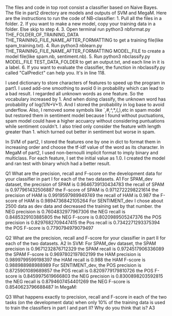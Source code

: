The files and code in top root consist a classifier based on Naive Bayes.
The file in part2 directory are models and outputs of SVM and MegaM.
Here are the instructions to run the code of NB-classifier:
	1. Pull all the files in a folder.
	2. If you want to make a new model, copy your training data in a folder. Else skip to step 4.
	3. Open terminal run python3 nbformat.py THE_FOLDER_OF_TRAINING_DATA 			  		THE_TRAINING_FILE_NAME_AFTER_FORMATTING to get a training file(like spam_training.txt).
	4. Run python3 nblearn.py THE_TRAINING_FILE_NAME_AFTER_FORMATTING MODEL_FILE to create a 		model file(like spam.nb, sentiment.nb).
	5. Run python3 nbclassify.py MODEL_FILE TEST_DATA_FOLDER to get an output.txt, and each line 		in it is a label.
	6. If you want to evaluate the classifier, the function in nbclassify.py called "CalPredict" 		can help you. It's in line 118.

I used dictionary to store characters of features to speed up the program in part1.
I used add-one smoothing to avoid 0 in probability which can lead to a bad result.
I regarded all unknown words as one feature. So the vocabulary increased by 1. And when doing classify, the unknown word has probability of log(1/N+V+1).
And I stored the probability in log base to avoid underflow.
Also, I removed some symbols like `,#,^,*,(,),etc in spam model but restored them in sentiment model because I found without puctuations, spam model could have a higher accuarcy without considering puntuations while sentiment couldn't.
I also tried only consider the feature with length greater than 1. which turned out better in sentiment but worse in spam.

In SVM of part2, I stored the features one by one in dict to format them in increasing order and choose the tf-idf value of the word as its character.
In MegaM of part2, I used non-bernoulli implicit format to imply binary and multiclass. For each feature, I set the initial value as 1.0. I created the model and ran test with binary which had a better result.

Q1 What are the precision, recall and F-score on the development data for your classifier in part I for each of the two datasets.
A1 For SPAM_dev dataset, the precision of SPAM is 0.9646739130434783
			 the recall of SPAM is 0.977961432506887
			 the F-score of SPAM is 0.9712722298221614
			 the precision of HAM is 0.9919597989949749
			 the recall of HAM is 0.987
			 the F-score of HAM is 0.9894736842105264
   For SENTIMENT_dev I chose about 2500 data as dev data and decreased the training set by that number.                  the NEG precision is 0.7604832977967306
			 the NEG recall is 0.8485329103885805
			 the NEG F-score is 0.8020989505247376
			 the POS precision is 0.8297682709447415
			 the Pos recall is 0.7342271293375394
    			 the POS F-score is 0.7790794979079497

Q2 What are the precision, recall and F-score for your classifier in part II for each of the two datasets.
A2 In SVM: For SPAM_dev dataset, the SPAM precision is 0.9671232876712329
		   	 the SPAM recall is 0.9724517906336089
			 the SPAM F-score is 0.9697802197802199
			 the HAM precision is  0.9899799599198397
			 the HAM recall is 0.988
			 the HAM F-score is 0.988988988988989
  	   For SENTIMENT_dev, the POS precision is 0.8725901089689857
		         the POS recall is 0.8209779179810726
		         the POS F-score is 0.8459975619666803
		         the NEG precision is 0.8300898203592815
		         the NEG recall is 0.8794607454401269
		         the NEG F-score is 0.8540623796688487
   In MegaM: 


Q3 What happens exactly to precision, recall and F-score in each of the two tasks (on the development data) when only 10% of the training data is used to train the classifiers in part I and part II? Why do you think that is?
A3 




